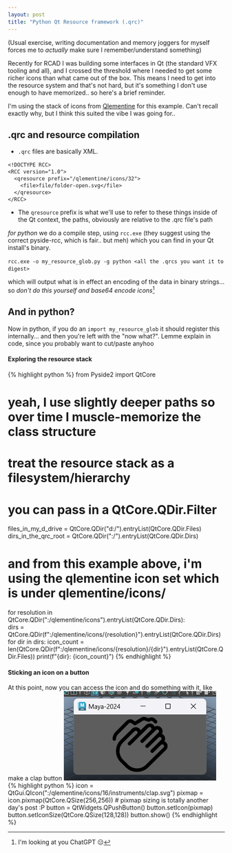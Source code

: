 ```yaml
---
layout: post
title: "Python Qt Resource framework (.qrc)"
---
```

(Usual exercise, writing documentation and memory joggers for myself forces me to _actually_ make sure I remember/understand something)

Recently for RCAD I was building some interfaces in Qt (the standard VFX tooling and all), and I crossed the threshold where I needed to get some richer icons than what came out of the box. This means I need to get into the resource system and that's not hard, but it's something I don't use enough to have memorized.. so here's a brief reminder.

I'm using the stack of icons from [Qlementine](https://github.com/oclero/qlementine) for this example. Can't recall exactly why, but I think this suited the vibe I was going for..

## .qrc and resource compilation

- `.qrc` files are basically XML.

```
<!DOCTYPE RCC>
<RCC version="1.0">
  <qresource prefix="/qlementine/icons/32">
    <file>file/folder-open.svg</file>
  </qresource>
</RCC>
```

- The `qresource` prefix is what we'll use to refer to these things inside of the Qt context, the paths, obviously are relative to the .qrc file's path

_for python_ we do a compile step, using `rcc.exe` (they suggest using the correct pyside-rcc, which is fair.. but meh) which you can find in your Qt install's binary. 

`rcc.exe -o my_resource_glob.py -g python <all the .qrcs you want it to digest>`

which will output what is in effect an encoding of the data in binary strings... so _don't do this yourself and base64 encode icons_[^1]


## And in python?
Now in python, if you do an `import my_resource_glob` it should register this internally... and then you're left with the "now what?". Lemme explain in code, since you probably want to cut/paste anyhoo

#### Exploring the resource stack
{% highlight python %}
from Pyside2 import QtCore
# yeah, I use slightly deeper paths so over time I muscle-memorize the class structure

# treat the resource stack as a filesystem/hierarchy
# you can pass in a QtCore.QDir.Filter
files_in_my_d_drive = QtCore.QDir("d:/").entryList(QtCore.QDir.Files)
dirs_in_the_qrc_root = QtCore.QDir(":/").entryList(QtCore.QDir.Dirs)

# and from this example above, i'm using the qlementine icon set which is under qlementine/icons/<res>
for resolution in QtCore.QDir(":/qlementine/icons").entryList(QtCore.QDir.Dirs):   
    dirs = QtCore.QDir(f":/qlementine/icons/{resolution}").entryList(QtCore.QDir.Dirs)
    for dir in dirs:
        icon_count = len(QtCore.QDir(f":/qlementine/icons/{resolution}/{dir}").entryList(QtCore.QDir.Files))
        print(f"{dir}: {icon_count}")
{% endhighlight %}

#### Sticking an icon on a button
At this point, now you can access the icon and do something with it, like make a clap button
![a very boring clap button](/assets/images/qt_clap_button.png)
{% highlight python %}
icon = QtGui.QIcon(":/qlementine/icons/16/instruments/clap.svg")
pixmap = icon.pixmap(QtCore.QSize(256,256)) # pixmap sizing is totally another day's post :P
button = QtWidgets.QPushButton()
button.setIcon(pixmap)
button.setIconSize(QtCore.QSize(128,128))
button.show()
{% endhighlight %}






[^1]: I'm looking at you ChatGPT 😑
